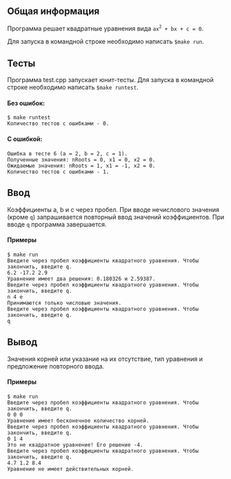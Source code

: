 ## Общая информация
Программа решает квадратные уравнения вида `ax`<sup>`2`</sup>` + bx + c = 0`.


Для запуска в командной строке необходимо написать ```$make run```.

##  Тесты
Программа test.cpp запускает юнит-тесты.
Для запуска в командной строке необходимо написать ```$make runtest```.

#### Без ошибок:
```
$ make runtest
Количество тестов с ошибками - 0.
```

#### С ошибкой:
```
Ошибка в тесте 6 (a = 2, b = 2, c = 1).
Полученные значения: nRoots = 0, x1 = 0, x2 = 0.
Ожидаемые значения: nRoots = 1, x1 = -1, x2 = 0.
Количество тестов с ошибками - 1.
```

## Ввод
Коэффициенты a, b и c через пробел. При вводе нечислового значения (кроме  `q`) запрашивается повторный ввод значений коэффициентов. При вводе `q` программа завершается.

####  Примеры
```
$ make run
Введите через пробел коэффициенты квадратного уравнения. Чтобы закончить, введите q.
6.2 -17.2 2.9
Уравнение имеет два решения: 0.180326 и 2.59387.
Введите через пробел коэффициенты квадратного уравнения. Чтобы закончить, введите q.
n 4 e
Принимаются только числовые значения.
Введите через пробел коэффициенты квадратного уравнения. Чтобы закончить, введите q.
q
```

## Вывод
Значения корней или указание на их отсутствие, тип уравнения и предложение повторного ввода.

#### Примеры
```
$ make run
Введите через пробел коэффициенты квадратного уравнения. Чтобы закончить, введите q.
0 0 0
Уравнение имеет бесконечное количество корней.
Введите через пробел коэффициенты квадратного уравнения. Чтобы закончить, введите q.
0 1 4
Это не квадратное уравнение! Его решение -4.
Введите через пробел коэффициенты квадратного уравнения. Чтобы закончить, введите q.
4.7 1.2 8.4
Уравнение не имеет действительных корней.
```

